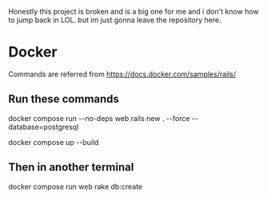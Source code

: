 Honestly this project is broken and is a big one for me and i don't know how to jump back in LOL. but im just gonna leave the repository here.

# Docker
Commands are referred from https://docs.docker.com/samples/rails/

## Run these commands
docker compose run --no-deps web rails new . --force --database=postgresql

docker compose up --build

## Then in another terminal
docker compose run web rake db:create

